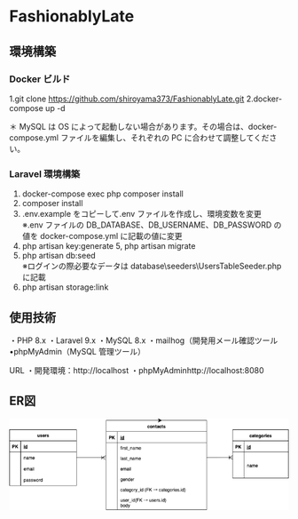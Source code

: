 # FashionablyLate

## 環境構築

### Docker ビルド

1.git clone https://github.com/shiroyama373/FashionablyLate.git
2.docker-compose up -d

＊ MySQL は OS によって起動しない場合があります。その場合は、docker-compose.yml ファイルを編集し、それぞれの PC に合わせて調整してください。

### Laravel 環境構築

1.  docker-compose exec php composer install
2.  composer install
3.  .env.example をコピーして.env ファイルを作成し、環境変数を変更<br>
    ※.env ファイルの DB_DATABASE、DB_USERNAME、DB_PASSWORD の値を docker-compose.yml に記載の値に変更
4.  php artisan key:generate
5,  php artisan migrate
6.  php artisan db:seed<br>
    ※ログインの際必要なデータは database\seeders\UsersTableSeeder.php に記載
7.  php artisan storage:link


## 使用技術

・PHP 8.x
・Laravel 9.x
・MySQL 8.x
・mailhog（開発用メール確認ツール
•phpMyAdmin（MySQL 管理ツール）



URL
・開発環境：http://localhost
・phpMyAdminhttp://localhost:8080


## ER図

![ER図](src/images/er_diagram.png)